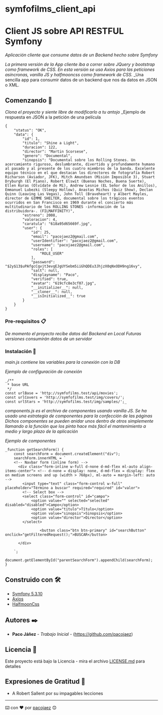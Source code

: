 # symfofilms_client_api

# Client JS sobre API RESTFUL Symfony

_Aplicación cliente que consume datos de un Backend hecho sobre Symfony_

_La primera versión de la App cliente iba a correr sobre JQuery y bootstrap como framework de CSS._
_En esta versión se usa Axios para las peticiones asíncronas, vanilla JS y halfmooncss como framework de CSS._
_Una sencilla app para consumir datos de un backend que nos da datos en JSON o XML.



## Comenzando 🚀

_Clona el proyecto y siente libre de modificarlo a tu antojo_
_Ejemplo de respuesta en JSON a la petición de una película
```
{
    "status": "OK",
    "data": {
        "id": 1,
        "titulo": "Shine a Light",
        "duracion": 122,
        "director": "Martin Scorsese",
        "genero": "Documental",
        "sinopsis": "Documental sobre los Rolling Stones. Un acercamiento riguroso, deslumbrante, divertido y profundamente humano al pasado y al presente de los cuatro miembros de la banda. Excelente equipo técnico en el que destacan los directores de fotografía Robert Richarson (Aviador, JFK), Mitch Amundsen (Misión Imposible 3), Stuart Dryburgh (El Piano), Robert Elswit (Buenas Noches, Buena Suerte), Ellen Kuras (Olvídate de Mí), Andrew Lesnie (EL Señor de los Anillos), Emmanuel Lubezki (Sleepy Hollow), Anastas Michos (Quiz Show), Declan Quinn (Leaving Las Vegas), John Toll (Braveheart) y Albert Mayles, director de GIMME SHELTER, documental sobre los trágicos eventos ocurridos en San Francisco en 1969 durante el concierto más multitudinario de los ROLLING STONES -información de la distribuidora-. (FILMAFFINITY)",
        "estreno": 2008,
        "valoracion": 4,
        "caratula": "618a95d65669f.jpg",
        "user": {
            "id": 25,
            "email": "pacojaez2@gmail.com",
            "userIdentifier": "pacojaez2@gmail.com",
            "username": "pacojaez2@gmail.com",
            "roles": [
                "ROLE_USER"
            ],
            "password": "$2y$13$uPAfgcCqvjt3evqEJgUYSebm5iiGhQDEu3JhjzX0qNxODH9ng16vy",
            "salt": null,
            "displayname": "Paco",
            "verified": true,
            "avatar": "619cfc8e3cf07.jpg",
            "__initializer__": null,
            "__cloner__": null,
            "__isInitialized__": true
        }
    }
}
```


### Pre-requisitos 📋

_De momento el proyecto recibe datos del Backend en Local_
_Futuras versiones consumirán datos de un servidor_


### Instalación 🔧

_main.js contiene las variables para la conexión con la DB_


_Ejemplo de configuración de conexión_
```
_/**
 * base URL
 */
const urlBase = 'http://symfofilms.test/api/movies';
const urlCovers = 'http://symfofilms.test/img/covers/';
const urlStars = 'http://symfofilms.test/img/samples/';_
```


_components.js es el archivo de componentes usando vanilla JS._
_Se ha usado una estrategia de componentes para la confección de las páginas_
_Dichos componentes se pueden anidar unos dentro de otros simplemente llamando a la función que los pinta_
_hace más fácil el mantenimiento a medio y largo plazo de la aplicación_

_Ejemplo de componentes_
```
_function getSearchForm() {
    const searchForm = document.createElement("div");
    searchForm.innerHTML = `
    <!-- Navbar form (inline form) -->
      <div class="form-inline w-full d-none d-md-flex ml-auto align-items-center"> <!-- d-none = display: none, d-md-flex = display: flex on medium screens and up (width > 768px), ml-auto = margin-left: auto -->
        <input type="text" class="form-control w-full" placeholder="Término a buscar" required="required" id="valor">
        <!-- Select box -->
        <select class="form-control" id="campo">
            <option value="" selected="selected" disabled="disabled">Campo</option>
            <option value="titulo">Título</option>
            <option value="sinopsis">Sinopsis</option>
            <option value="director">Director</option>
        </select>
            
                <button class="btn btn-primary" id="searchButton" onclick="getFilteredRequest();">BUSCAR</button>
            
      </div>
      
    `;
    document.getElementById("parentSearchForm").appendChild(searchForm);
}
```


## Construido con 🛠️


* [Symfony 5.3.10](https://symfony.com/)
* [Axios](https://axios-http.com/)
* [HalfmoonCss](https://www.gethalfmoon.com/)


## Autores ✒️

* **Paco Jáñez** - *Trabajo Inicial* - (https://github.com/pacojaez)


## Licencia 📄

Este proyecto está bajo la Licencia  - mira el archivo [LICENSE.md](LICENSE.md) para detalles

## Expresiones de Gratitud 🎁

* A Robert Sallent por su impagables lecciones

---
⌨️ con ❤️ por [pacojaez](https://github.com/pacojaez) 😊
